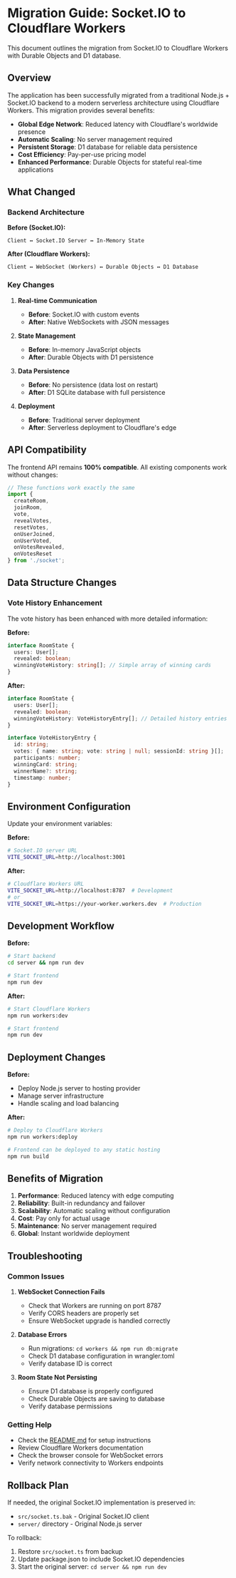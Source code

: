 # Migration Guide: Socket.IO to Cloudflare Workers

This document outlines the migration from Socket.IO to Cloudflare Workers with Durable Objects and D1 database.

## Overview

The application has been successfully migrated from a traditional Node.js + Socket.IO backend to a modern serverless architecture using Cloudflare Workers. This migration provides several benefits:

- **Global Edge Network**: Reduced latency with Cloudflare's worldwide presence
- **Automatic Scaling**: No server management required
- **Persistent Storage**: D1 database for reliable data persistence
- **Cost Efficiency**: Pay-per-use pricing model
- **Enhanced Performance**: Durable Objects for stateful real-time applications

## What Changed

### Backend Architecture

**Before (Socket.IO):**
```
Client ↔ Socket.IO Server ↔ In-Memory State
```

**After (Cloudflare Workers):**
```
Client ↔ WebSocket (Workers) ↔ Durable Objects ↔ D1 Database
```

### Key Changes

1. **Real-time Communication**
   - **Before**: Socket.IO with custom events
   - **After**: Native WebSockets with JSON messages

2. **State Management**
   - **Before**: In-memory JavaScript objects
   - **After**: Durable Objects with D1 persistence

3. **Data Persistence**
   - **Before**: No persistence (data lost on restart)
   - **After**: D1 SQLite database with full persistence

4. **Deployment**
   - **Before**: Traditional server deployment
   - **After**: Serverless deployment to Cloudflare's edge

## API Compatibility

The frontend API remains **100% compatible**. All existing components work without changes:

```typescript
// These functions work exactly the same
import { 
  createRoom, 
  joinRoom, 
  vote, 
  revealVotes, 
  resetVotes,
  onUserJoined,
  onUserVoted,
  onVotesRevealed,
  onVotesReset
} from './socket';
```

## Data Structure Changes

### Vote History Enhancement

The vote history has been enhanced with more detailed information:

**Before:**
```typescript
interface RoomState {
  users: User[];
  revealed: boolean;
  winningVoteHistory: string[]; // Simple array of winning cards
}
```

**After:**
```typescript
interface RoomState {
  users: User[];
  revealed: boolean;
  winningVoteHistory: VoteHistoryEntry[]; // Detailed history entries
}

interface VoteHistoryEntry {
  id: string;
  votes: { name: string; vote: string | null; sessionId: string }[];
  participants: number;
  winningCard: string;
  winnerName?: string;
  timestamp: number;
}
```

## Environment Configuration

Update your environment variables:

**Before:**
```bash
# Socket.IO server URL
VITE_SOCKET_URL=http://localhost:3001
```

**After:**
```bash
# Cloudflare Workers URL
VITE_SOCKET_URL=http://localhost:8787  # Development
# or
VITE_SOCKET_URL=https://your-worker.workers.dev  # Production
```

## Development Workflow

**Before:**
```bash
# Start backend
cd server && npm run dev

# Start frontend
npm run dev
```

**After:**
```bash
# Start Cloudflare Workers
npm run workers:dev

# Start frontend
npm run dev
```

## Deployment Changes

**Before:**
- Deploy Node.js server to hosting provider
- Manage server infrastructure
- Handle scaling and load balancing

**After:**
```bash
# Deploy to Cloudflare Workers
npm run workers:deploy

# Frontend can be deployed to any static hosting
npm run build
```

## Benefits of Migration

1. **Performance**: Reduced latency with edge computing
2. **Reliability**: Built-in redundancy and failover
3. **Scalability**: Automatic scaling without configuration
4. **Cost**: Pay only for actual usage
5. **Maintenance**: No server management required
6. **Global**: Instant worldwide deployment

## Troubleshooting

### Common Issues

1. **WebSocket Connection Fails**
   - Check that Workers are running on port 8787
   - Verify CORS headers are properly set
   - Ensure WebSocket upgrade is handled correctly

2. **Database Errors**
   - Run migrations: `cd workers && npm run db:migrate`
   - Check D1 database configuration in wrangler.toml
   - Verify database ID is correct

3. **Room State Not Persisting**
   - Ensure D1 database is properly configured
   - Check Durable Objects are saving to database
   - Verify database permissions

### Getting Help

- Check the [README.md](README.md) for setup instructions
- Review Cloudflare Workers documentation
- Check the browser console for WebSocket errors
- Verify network connectivity to Workers endpoints

## Rollback Plan

If needed, the original Socket.IO implementation is preserved in:
- `src/socket.ts.bak` - Original Socket.IO client
- `server/` directory - Original Node.js server

To rollback:
1. Restore `src/socket.ts` from backup
2. Update package.json to include Socket.IO dependencies
3. Start the original server: `cd server && npm run dev` 